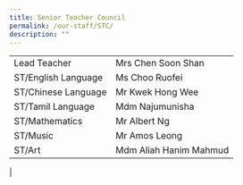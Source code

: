 ```yaml
---
title: Senior Teacher Council
permalink: /our-staff/STC/
description: ""
---
```

|||
|-----|-----|
| Lead Teacher | Mrs Chen Soon Shan  | 
| ST/English Language | Ms Choo Ruofei  | 
| ST/Chinese Language | Mr Kwek Hong Wee |
| ST/Tamil Language | Mdm Najumunisha |
| ST/Mathematics | Mr Albert Ng |
| ST/Music | Mr Amos Leong |
| ST/Art | Mdm Aliah Hanim Mahmud  | 
|